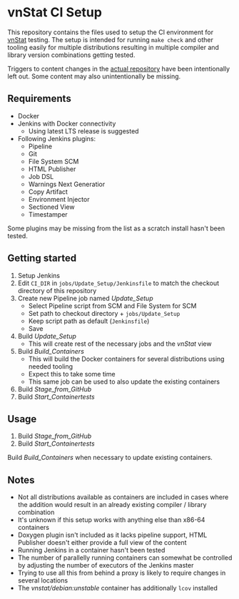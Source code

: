 # vnStat CI Setup

This repository contains the files used to setup the CI environment for [vnStat](https://humdi.net/vnstat/) testing. The setup is intended for running `make check` and other tooling easily for multiple distributions resulting in multiple compiler and library version combinations getting tested.

Triggers to content changes in the [actual repository](https://github.com/vergoh/vnstat) have been intentionally left out. Some content may also unintentionally be missing.

## Requirements

- Docker
- Jenkins with Docker connectivity
  - Using latest LTS release is suggested
- Following Jenkins plugins:
  - Pipeline
  - Git
  - File System SCM
  - HTML Publisher
  - Job DSL
  - Warnings Next Generatior
  - Copy Artifact
  - Environment Injector
  - Sectioned View
  - Timestamper

Some plugins may be missing from the list as a scratch install hasn't been tested.

## Getting started

1. Setup Jenkins
2. Edit `CI_DIR` in `jobs/Update_Setup/Jenkinsfile` to match the checkout  directory of this repository
3. Create new Pipeline job named *Update_Setup*
   - Select Pipeline script from SCM and File System for SCM
   - Set path to checkout directory + `jobs/Update_Setup`
   - Keep script path as default (`Jenkinsfile`)
   - Save
4. Build *Update_Setup*
   - This will create rest of the necessary jobs and the *vnStat* view
5. Build *Build_Containers*
   - This will build the Docker containers for several distributions using needed tooling
   - Expect this to take some time
   - This same job can be used to also update the existing containers
6. Build *Stage_from_GitHub*
7. Build *Start_Containertests*

## Usage

1. Build *Stage_from_GitHub*
2. Build *Start_Containertests*

Build *Build_Containers* when necessary to update existing containers.

## Notes

- Not all distributions available as containers are included in cases where the addition would result in an already existing compiler / library combination
- It's unknown if this setup works with anything else than x86-64 containers
- Doxygen plugin isn't included as it lacks pipeline support, HTML Publisher doesn't either provide a full view of the content
- Running Jenkins in a container hasn't been tested
- The number of parallelly running containers can somewhat be controlled by adjusting the number of executors of the Jenkins master
- Trying to use all this from behind a proxy is likely to require changes in several locations
- The *vnstat/debian:unstable* container has additionally `lcov` installed
